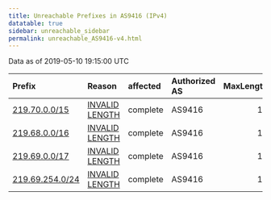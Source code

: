 ```yaml
---
title: Unreachable Prefixes in AS9416 (IPv4)
datatable: true
sidebar: unreachable_sidebar
permalink: unreachable_AS9416-v4.html
---
```


Data as of 2019-05-10 19:15:00 UTC


<div class="datatable-begin"></div>

| Prefix                                                   | Reason                                                                                                   | affected   | Authorized AS   |   MaxLength | Anchor                                       |   unreachable /24s |
|:---------------------------------------------------------|:---------------------------------------------------------------------------------------------------------|:-----------|:----------------|------------:|:---------------------------------------------|-------------------:|
| [219.70.0.0/15](https://stat.ripe.net/219.70.0.0/15)     | [INVALID LENGTH](https://rpki-validator.ripe.net/announcement-preview?asn=AS9416&prefix=219.70.0.0/15)   | complete   | AS9416          |          14 | [APNIC](unreachable_APNIC_RPKI_Root-v4.html) |                512 |
| [219.68.0.0/16](https://stat.ripe.net/219.68.0.0/16)     | [INVALID LENGTH](https://rpki-validator.ripe.net/announcement-preview?asn=AS9416&prefix=219.68.0.0/16)   | complete   | AS9416          |          14 | [APNIC](unreachable_APNIC_RPKI_Root-v4.html) |                256 |
| [219.69.0.0/17](https://stat.ripe.net/219.69.0.0/17)     | [INVALID LENGTH](https://rpki-validator.ripe.net/announcement-preview?asn=AS9416&prefix=219.69.0.0/17)   | complete   | AS9416          |          14 | [APNIC](unreachable_APNIC_RPKI_Root-v4.html) |                128 |
| [219.69.254.0/24](https://stat.ripe.net/219.69.254.0/24) | [INVALID LENGTH](https://rpki-validator.ripe.net/announcement-preview?asn=AS9416&prefix=219.69.254.0/24) | complete   | AS9416          |          14 | [APNIC](unreachable_APNIC_RPKI_Root-v4.html) |                  1 |

<div class="datatable-end"></div>
